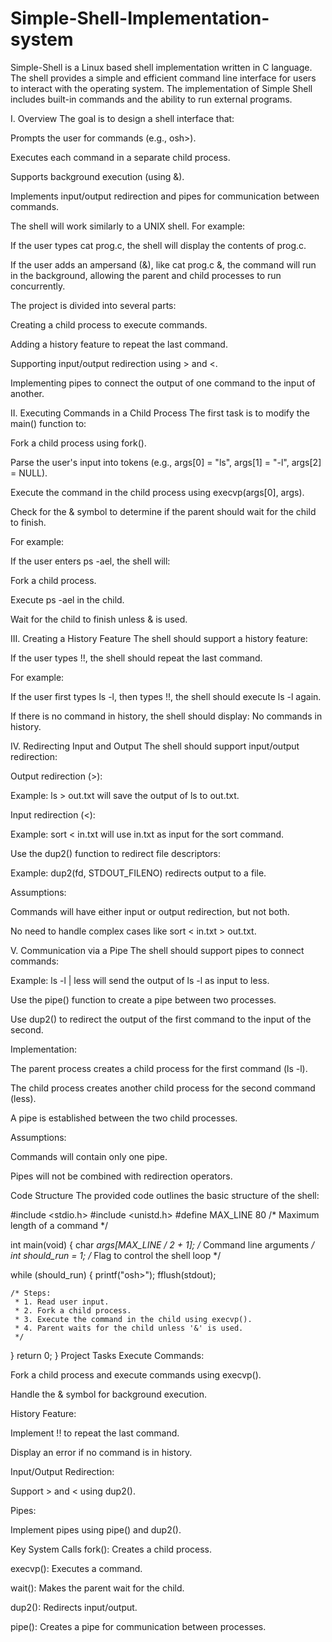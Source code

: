 # Simple-Shell-Implementation-system
Simple-Shell is a Linux based shell implementation written in C language. The shell provides a simple and efficient command line interface for users to interact with the operating system. The implementation of Simple Shell includes built-in commands and the ability to run external programs.

I. Overview
The goal is to design a shell interface that:

Prompts the user for commands (e.g., osh>).

Executes each command in a separate child process.

Supports background execution (using &).

Implements input/output redirection and pipes for communication between commands.

The shell will work similarly to a UNIX shell. For example:

If the user types cat prog.c, the shell will display the contents of prog.c.

If the user adds an ampersand (&), like cat prog.c &, the command will run in the background, allowing the parent and child processes to run concurrently.

The project is divided into several parts:

Creating a child process to execute commands.

Adding a history feature to repeat the last command.

Supporting input/output redirection using > and <.

Implementing pipes to connect the output of one command to the input of another.

II. Executing Commands in a Child Process
The first task is to modify the main() function to:

Fork a child process using fork().

Parse the user's input into tokens (e.g., args[0] = "ls", args[1] = "-l", args[2] = NULL).

Execute the command in the child process using execvp(args[0], args).

Check for the & symbol to determine if the parent should wait for the child to finish.

For example:

If the user enters ps -ael, the shell will:

Fork a child process.

Execute ps -ael in the child.

Wait for the child to finish unless & is used.

III. Creating a History Feature
The shell should support a history feature:

If the user types !!, the shell should repeat the last command.

For example:

If the user first types ls -l, then types !!, the shell should execute ls -l again.

If there is no command in history, the shell should display: No commands in history.

IV. Redirecting Input and Output
The shell should support input/output redirection:

Output redirection (>):

Example: ls > out.txt will save the output of ls to out.txt.

Input redirection (<):

Example: sort < in.txt will use in.txt as input for the sort command.

Use the dup2() function to redirect file descriptors:

Example: dup2(fd, STDOUT_FILENO) redirects output to a file.

Assumptions:

Commands will have either input or output redirection, but not both.

No need to handle complex cases like sort < in.txt > out.txt.

V. Communication via a Pipe
The shell should support pipes to connect commands:

Example: ls -l | less will send the output of ls -l as input to less.

Use the pipe() function to create a pipe between two processes.

Use dup2() to redirect the output of the first command to the input of the second.

Implementation:

The parent process creates a child process for the first command (ls -l).

The child process creates another child process for the second command (less).

A pipe is established between the two child processes.

Assumptions:

Commands will contain only one pipe.

Pipes will not be combined with redirection operators.

Code Structure
The provided code outlines the basic structure of the shell:

#include <stdio.h>
#include <unistd.h>
#define MAX_LINE 80 /* Maximum length of a command */

int main(void) {
  char *args[MAX_LINE / 2 + 1]; /* Command line arguments */
  int should_run = 1; /* Flag to control the shell loop */

  while (should_run) {
    printf("osh>");
    fflush(stdout);

    /* Steps:
     * 1. Read user input.
     * 2. Fork a child process.
     * 3. Execute the command in the child using execvp().
     * 4. Parent waits for the child unless '&' is used.
     */
  }
  return 0;
}
Project Tasks
Execute Commands:

Fork a child process and execute commands using execvp().

Handle the & symbol for background execution.

History Feature:

Implement !! to repeat the last command.

Display an error if no command is in history.

Input/Output Redirection:

Support > and < using dup2().

Pipes:

Implement pipes using pipe() and dup2().

Key System Calls
fork(): Creates a child process.

execvp(): Executes a command.

wait(): Makes the parent wait for the child.

dup2(): Redirects input/output.

pipe(): Creates a pipe for communication between processes.


